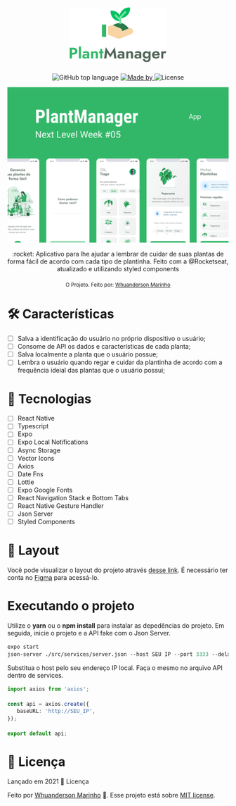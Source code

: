 <h1 align="center">
  <img alt="plant manager" title="Plant Manager" src=".github/logo.png" />
</h1>

<div align="center">
    <img alt="GitHub top language" src="https://img.shields.io/github/languages/top/Whuanderson/plantmanager-styled-components">
    <a href="https://www.linkedin.com/in/whuanderson-de-sousa-porto-marinho-a07204216//" target="_blank" rel="Whuanderson">
      <img alt="Made by" src="https://img.shields.io/badge/Made%20by-Whuanderson-green">
    </a>
    <img alt="License" src="https://img.shields.io/badge/License-MIT-green">
  </div>
  
  ![cover](.github/capa.png?style=flat)
   

 <p align="center">
  :rocket: Aplicativo para lhe ajudar a lembrar de cuidar de suas plantas de forma fácil de acordo com cada tipo de plantinha. Feito com a @Rocketseat, atualizado e utilizando styled components
 </p>
 
 <div align="center">
  <sub>O Projeto. Feito por:
    <a href="https://github.com/Whuanderson">Whuanderson Marinho</a>
  </sub>
</div>

# :hammer_and_wrench: Características 

-   [ ] Salva a identificação do usuário no próprio dispositivo o usuário;
-   [ ] Consome de API os dados e características de cada planta;
-   [ ] Salva localmente a planta que o usuário possue;
-   [ ] Lembra o usuário quando regar e cuidar da plantinha de acordo com a frequência ideial das plantas que o usuário possui;

# 🚀 Tecnologias

-   [ ] React Native
-   [ ] Typescript
-   [ ] Expo
-   [ ] Expo Local Notifications
-   [ ] Async Storage
-   [ ] Vector Icons
-   [ ] Axios
-   [ ] Date Fns
-   [ ] Lottie
-   [ ] Expo Google Fonts
-   [ ] React Navigation Stack e Bottom Tabs
-   [ ] React Native Gesture Handler
-   [ ] Json Server
-   [ ] Styled Components

# 🔖 Layout

Você pode visualizar o layout do projeto através [desse link](https://www.figma.com/file/IhQRtrOZdu3TrvkPYREzOy/PlantManager/duplicate). É necessário ter conta no [Figma](http://figma.com/) para acessá-lo.

# Executando o projeto

Utilize o **yarn** ou o **npm install** para instalar as depedências do projeto.
Em seguida, inicie o projeto e a API fake com o Json Server.

```cl
expo start
json-server ./src/services/server.json --host SEU IP --port 3333 --delay 700
```

 Substitua o host pelo seu endereço IP local. Faça o mesmo no arquivo API dentro de services.
 
 
 ```ts
 import axios from 'axios';

const api = axios.create({
    baseURL: 'http://SEU_IP',
});

export default api;
```

# :closed_book: Licença

Lançado em 2021 :closed_book: Licença

Feito por [Whuanderson Marinho](https://github.com/Whuanderson) 🚀.
Esse projeto está sobre [MIT license](./LICENSE).

